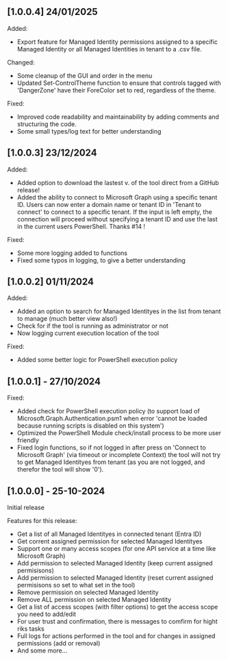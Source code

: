 ## [1.0.0.4] 24/01/2025

Added:
- Export feature for Managed Identity permissions assigned to a specific Managed Identity or all Managed Identities in tenant to a .csv file.

Changed:
- Some cleanup of the GUI and order in the menu
- Updated Set-ControlTheme function to ensure that controls tagged with 'DangerZone' have their ForeColor set to red, regardless of the theme.

Fixed:
- Improved code readability and maintainability by adding comments and structuring the code.
- Some small types/log text for better understanding

## [1.0.0.3] 23/12/2024

Added:
- Added option to download the lastest v. of the tool direct from a GitHub release!
- Added the ability to connect to Microsoft Graph using a specific tenant ID. Users can now enter a domain name or tenant ID in 'Tenant to connect' to connect to a specific tenant. If the input is left empty, the connection will proceed without specifying a tenant ID and use the last in the current users PowerShell. Thanks #14 !

Fixed:
- Some more logging added to functions
- Fixed some typos in logging, to give a better understanding

## [1.0.0.2] 01/11/2024

Added:
- Added an option to search for Managed Identityes in the list from tenant to manage (much better view also!)
- Check for if the tool is running as administrator or not
- Now logging current execution location of the tool

Fixed:
- Added some better logic for PowerShell execution policy

## [1.0.0.1] - 27/10/2024

Fixed:
- Added check for PowerShell execution policy (to support load of Microsoft.Graph.Authentication.psm1 when error 'cannot be loaded because running scripts is disabled on this system')
- Optimized the PowerShell Module check/install process to be more user friendly
- Fixed login functions, so if not logged in after press on 'Connect to Microsoft Graph' (via timeout or incomplete Context) the tool will not try to get Managed Identityes from tenant (as you are not logged, and therefor the tool will show '0').


## [1.0.0.0] - 25-10-2024

Initial release

Features for this release:

- Get a list of all Managed Identityes in connected tenant (Entra ID)
- Get corrent assigned permission for selected Managed Identityes
- Support one or many access scopes (for one API service at a time like Microsoft Graph)
- Add permission to selected Managed Identity (keep current assigned permisisons)
- Add permission to selected Managed Identity (reset current assigned permisisons so set to what set in the tool)
- Remove permission on selected Managed Identity
- Remove ALL permission on selected Managed Identity
- Get a list of access scopes (with filter options) to get the access scope you need to add/edit
- For user trust and confirmation, there is messages to comfirm for hight riks tasks
- Full logs for actions performed in the tool and for changes in assigned permissions (add or removal)
- And some more...